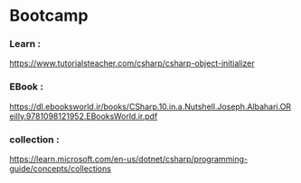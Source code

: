 # Bootcamp

### Learn :

https://www.tutorialsteacher.com/csharp/csharp-object-initializer

### EBook :

https://dl.ebooksworld.ir/books/CSharp.10.in.a.Nutshell.Joseph.Albahari.OReilly.9781098121952.EBooksWorld.ir.pdf

### collection :

https://learn.microsoft.com/en-us/dotnet/csharp/programming-guide/concepts/collections
